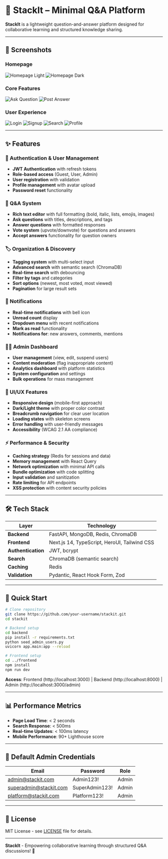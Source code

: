 # 🧠 StackIt – Minimal Q&A Platform

**StackIt** is a lightweight question-and-answer platform designed for collaborative learning and structured knowledge sharing.

---

## 📸 Screenshots

### Homepage
![Homepage Light](assets/home.png) ![Homepage Dark](assets/home_dark.png)

### Core Features
![Ask Question](assets/ask.png) ![Post Answer](assets/post.png)

### User Experience
![Login](assets/login.png) ![Signup](assets/signup.png) ![Search](assets/search.png) ![Profile](assets/profile.png)

---

## ✨ Features

### 🔐 Authentication & User Management
- **JWT Authentication** with refresh tokens
- **Role-based access** (Guest, User, Admin)
- **User registration** with validation
- **Profile management** with avatar upload
- **Password reset** functionality

### 📝 Q&A System
- **Rich text editor** with full formatting (bold, italic, lists, emojis, images)
- **Ask questions** with titles, descriptions, and tags
- **Answer questions** with formatted responses
- **Vote system** (upvote/downvote) for questions and answers
- **Accept answers** functionality for question owners

### 🏷️ Organization & Discovery
- **Tagging system** with multi-select input
- **Advanced search** with semantic search (ChromaDB)
- **Real-time search** with debouncing
- **Filter by tags** and categories
- **Sort options** (newest, most voted, most viewed)
- **Pagination** for large result sets

### 🔔 Notifications
- **Real-time notifications** with bell icon
- **Unread count** display
- **Dropdown menu** with recent notifications
- **Mark as read** functionality
- **Notifications for**: new answers, comments, mentions

### 👨‍💼 Admin Dashboard
- **User management** (view, edit, suspend users)
- **Content moderation** (flag inappropriate content)
- **Analytics dashboard** with platform statistics
- **System configuration** and settings
- **Bulk operations** for mass management

### 🎨 UI/UX Features
- **Responsive design** (mobile-first approach)
- **Dark/Light theme** with proper color contrast
- **Breadcrumb navigation** for clear user location
- **Loading states** with skeleton screens
- **Error handling** with user-friendly messages
- **Accessibility** (WCAG 2.1 AA compliance)

### ⚡ Performance & Security
- **Caching strategy** (Redis for sessions and data)
- **Memory management** with React Query
- **Network optimization** with minimal API calls
- **Bundle optimization** with code splitting
- **Input validation** and sanitization
- **Rate limiting** for API endpoints
- **XSS protection** with content security policies

---

## 🛠️ Tech Stack

| Layer | Technology |
|-------|------------|
| **Backend** | FastAPI, MongoDB, Redis, ChromaDB |
| **Frontend** | Next.js 14, TypeScript, HeroUI, Tailwind CSS |
| **Authentication** | JWT, bcrypt |
| **Search** | ChromaDB (semantic search) |
| **Caching** | Redis |
| **Validation** | Pydantic, React Hook Form, Zod |

---

## 🚀 Quick Start

```bash
# Clone repository
git clone https://github.com/your-username/stackit.git
cd stackit

# Backend setup
cd backend
pip install -r requirements.txt
python seed_admin_users.py
uvicorn app.main:app --reload

# Frontend setup
cd ../frontend
npm install
npm run dev
```

**Access**: Frontend (http://localhost:3000) | Backend (http://localhost:8000) | Admin (http://localhost:3000/admin)

---

## 📊 Performance Metrics

- **Page Load Time**: < 2 seconds
- **Search Response**: < 500ms  
- **Real-time Updates**: < 100ms latency
- **Mobile Performance**: 90+ Lighthouse score

---

## 🔑 Default Admin Credentials

| Email | Password | Role |
|-------|----------|------|
| admin@stackit.com | Admin123! | Admin |
| superadmin@stackit.com | SuperAdmin123! | Admin |
| platform@stackit.com | Platform123! | Admin |

---

## 📄 License

MIT License - see [LICENSE](LICENSE) file for details.

---

**StackIt** - Empowering collaborative learning through structured Q&A discussions! 🚀

